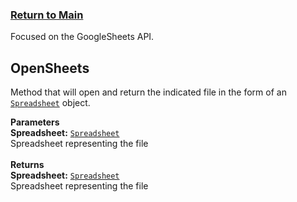 ### [Return to Main](docs/index.md)
<link href="css/styles.css" rel="stylesheet" type="text/css">

Focused on the GoogleSheets API.

## OpenSheets
Method that will open and return the indicated file in the form of an [`Spreadsheet`](Spreadsheet) object.

<div class="top"><b>Parameters</b></div>
<div class="info">
  <b>Spreadsheet:</b> <code><a href="Spreadsheet.md">Spreadsheet</a></code><br>
    Spreadsheet representing the file
</div>
<br>

<div class="top"><b>Returns</b></div>
<div class="info">
  <b>Spreadsheet:</b> <code><a href="Spreadsheet.md">Spreadsheet</a></code><br>
    Spreadsheet representing the file
</div>

<br>
<br>





